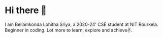 # Hi there 👋
I am Bellamkonda Lohitha Sriya, a 2020-24' CSE student at NIT Rourkela. Beginner in coding. Lot more to learn, explore and achieve✌.
